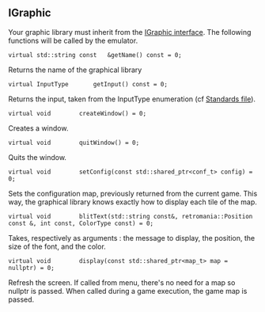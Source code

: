 IGraphic
----------------------

Your graphic library must inherit from the [IGraphic interface](../emulator/Graphic/IGraphic.hpp). The following functions will be called by the emulator.

    virtual std::string const	&getName() const = 0;

Returns the name of the graphical library

    virtual InputType		getInput() const = 0;

Returns the input, taken from the InputType enumeration (cf [Standards file](../emulator/Standards.hpp)).

    virtual void		createWindow() = 0;

Creates a window.

    virtual void 		quitWindow() = 0;

Quits the window.

    virtual void 		setConfig(const std::shared_ptr<conf_t> config) = 0;

Sets the configuration map, previously returned from the current game. This way, the graphical library knows exactly how to display each tile of the map.

    virtual void 		blitText(std::string const&, retromania::Position const &, int const, ColorType const) = 0;

Takes, respectively as arguments : the message to display, the position, the size of the font, and the color.

    virtual void 		display(const std::shared_ptr<map_t> map = nullptr) = 0;

Refresh the screen. If called from menu, there's no need for a map so nullptr is passed. When called during a game execution, the game map is passed.
